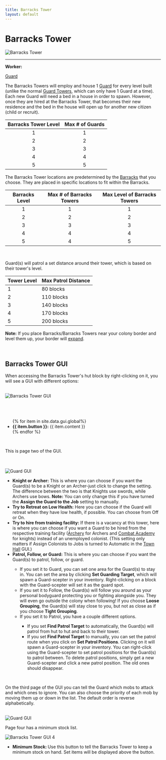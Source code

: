 ```yaml
---
title: Barracks Tower
layout: default
---
```

# Barracks Tower

<div class="infobox box text-center">
    <img src="../../assets/images/buildings/barrackstower.png" alt="Barracks Tower" />
    <hr />
    <div class="row section-text text-left">
        <div class="col">
        <p><strong>Worker:</strong></p>
        </div>
        <div class="col">
        <p><a href="../workers/guard">Guard</a></p>
        </div>
    </div>
</div>

The Barracks Towers will employ and house 1 [Guard](../../source/workers/guard) for every level built (unlike the normal [Guard Towers](../../source/buildings/guardtower), which can only have 1 Guard at a time). Each new Guard will need a bed in a house in order to spawn. However, once they are hired at the Barracks Tower, that becomes their new residence and the bed in the house will open up for another new citizen (child or recruit).


| Barracks Tower Level | Max # of Guards |
| :----: | :----: |
| 1 | 1 |
| 2 | 2 |
| 3 | 3 |
| 4 | 4 |
| 5 | 5 |


The Barracks Tower locations are predetermined by the [Barracks](../../source/buildings/barracks) that you choose. They are placed in specific locations to fit within the Barracks. 


| Barracks Level | Max # of Barracks Towers | Max Level of Barracks Towers |
| :----: | :----: | :----: |
| 1 | 1 | 1 |
| 2 | 2 | 2 |
| 3 | 3 | 3 |
| 4 | 4 | 4 |
| 5 | 4 | 5 |

<br>

Guard(s) will patrol a set distance around their tower, which is based on their tower's level.

| Tower Level | Max Patrol Distance |
| ----------- | ------------------- |
| 1 | 80 blocks |
| 2 | 110 blocks |
| 3 | 140 blocks |
| 4 | 170 blocks |
| 5 | 200 blocks |

<strong>Note:</strong> If you place Barracks/Barracks Towers near your colony border and level them up, your border will [expand](../../source/systems/border).

<br>

## Barracks Tower GUI

When accessing the Barracks Tower's hut block by right-clicking on it, you will see a GUI with different options:

  <br>
  <div class="row">
    <div class="col-sm-12 col-md">
      <img src="../../assets/images/gui/barrackstowergui1.png" class="img-fluid mx-auto" alt="Barracks Tower GUI">
    </div>
    <div class="col-sm-12 col-md"><br><br>
      <br>
      <ul>
        {% for item in site.data.gui.global%}
          <li><strong>{{ item.button }}:</strong> {{ item.content }}</li>
        {% endfor %}
      </ul>  
    </div>
  </div>
  <br>

  This is page two of the GUI.

  <br>

  <div class="row">
    <div class="col-sm-12 col-md">
      <br>
      <img src="../../assets/images/gui/barrackstowergui2.png" class="img-fluid mx-auto" alt="Guard GUI">
    </div>
    <div class="col-sm-12 col-md">
      <ul>
          <li><strong>Knight or Archer:</strong> This is where you can choose if you want the Guard(s) to be a Knight or an Archer-just click to change the setting. The difference between the two is that Knights use swords, while Archers use bows. <b>Note:</b> You can only change this if you have turned the <strong>Assign the Guard to the Job</strong> setting to manually.</li>
          <li><strong>Try to Retreat on Low Health:</strong> Here you can choose if the Guard will retreat when they have low health, if possible. You can choose from Off or On.</li>
          <li><strong>Try to hire from training facility:</strong> If there is a vacancy at this tower, here is where you can choose if you want a Guard to be hired from the respective training facility (<a href="../../source/buildings/archery">Archery</a> for Archers and <a href="../../source/buildings/combatacademy"> Combat Academy</a> for knights) instead of an unemployed colonist. (This setting only matters if Assign Colonists to Jobs is turned to Automatic in the <a href="../../source/buildings/townhall"> Town Hall</a> GUI.)</li>
          <li><strong>Patrol, Follow, or Guard:</strong> This is where you can choose if you want the Guard(s) to patrol, follow, or guard.</li>      
          <ul>
          <li>If you set it to Guard, you can set one area for the Guard(s) to stay in. You can set the area by clicking <b>Set Guarding Target</b>, which will spawn a Guard-scepter in your inventory. Right-clicking on a block with the Guard-scepter will set it as the guard spot. </li>
          <li>If you set it to Follow, the Guard(s) will follow you around as your personal bodyguard protecting you or fighting alongside you. They will even go outside the colony when following! If you choose <b>Loose Grouping</b>, the Guard(s) will stay close to you, but not as close as if you choose <b>Tight Grouping</b>.</li>
          <li>If you set it to Patrol, you have a couple different options. </li>
          <ul>
              <li>If you set <strong>Find Patrol Target</strong> to automatically, the Guard(s) will patrol from hut to hut and back to their tower.</li>
              <li>If you set <strong>Find Patrol Target</strong> to manually, you can set the patrol route when you click on <b>Set Patrol Positions</b>. Clicking on it will spawn a Guard-scepter in your inventory. You can right-click using the Guard-scepter to set patrol positions for the Guard(s) to patrol between. To delete patrol positions, simply get a new Guard-scepter and click a new patrol position. The old ones should disappear.</li>
        </ul>
      </ul>
    </ul>
  </div>
</div>
  <br>

  On the third page of the GUI you can tell the Guard which mobs to attack and which ones to ignore. You can also choose the priority of each mob by moving them up or down in the list. The default order is reverse alphabetically.
  <div class="row">
    <div class="col-sm-12 col-md">
      <br>
      <img src="../../assets/images/gui/barrackstowergui3.png" class="img-fluid mx-auto" alt="Guard GUI">
    </div>
    <div class="col-sm-12 col-md">
  </div>
</div>


Page four has a minimum stock list.

<div class="row">
    <div class="col-sm-12 col-md">
        <img src="../../assets/images/gui/minstockgui.png" class="img-fluid mx-auto" alt="Barracks Tower GUI 4">
    </div>
    <div class="col-sm-12 col-md">
        <ul>
        <li><strong> Minimum Stock: </strong> Use this button to tell the Barracks Tower to keep a minimum stock on hand. Set items will be displayed above the button.</li>
        </ul>
    </div>
</div>

